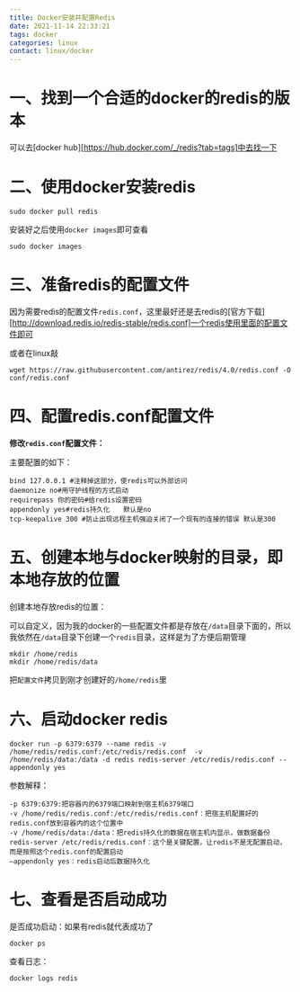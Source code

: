 ```yaml
---
title: Docker安装并配置Redis
date: 2021-11-14 22:33:21
tags: docker
categories: linux
contact: linux/docker
---
```


# 一、找到一个合适的docker的redis的版本

可以去[docker hub][https://hub.docker.com/_/redis?tab=tags]中去找一下



# 二、使用docker安装redis

```shell
sudo docker pull redis
```

安装好之后使用`docker images`即可查看

```shell
sudo docker images
```

# 三、准备redis的配置文件

因为需要redis的配置文件`redis.conf`，这里最好还是去redis的[官方下载][http://download.redis.io/redis-stable/redis.conf]一个redis使用里面的配置文件即可

或者在linux敲

```shell
wget https://raw.githubusercontent.com/antirez/redis/4.0/redis.conf -O conf/redis.conf
```



# 四、配置redis.conf配置文件

**修改`redis.conf`配置文件：**

主要配置的如下：

```shell
bind 127.0.0.1 #注释掉这部分，使redis可以外部访问
daemonize no#用守护线程的方式启动
requirepass 你的密码#给redis设置密码
appendonly yes#redis持久化　　默认是no
tcp-keepalive 300 #防止出现远程主机强迫关闭了一个现有的连接的错误 默认是300
```

# 五、创建本地与docker映射的目录，即本地存放的位置

创建本地存放redis的位置：

可以自定义，因为我的docker的一些配置文件都是存放在`/data`目录下面的，所以我依然在`/data`目录下创建一个`redis`目录，这样是为了方便后期管理

```shell
mkdir /home/redis
mkdir /home/redis/data
```

把`配置文件`拷贝到刚才创建好的`/home/redis`里

# 六、启动docker redis

```shell
docker run -p 6379:6379 --name redis -v /home/redis/redis.conf:/etc/redis/redis.conf  -v /home/redis/data:/data -d redis redis-server /etc/redis/redis.conf --appendonly yes
```

参数解释：

```shell
-p 6379:6379:把容器内的6379端口映射到宿主机6379端口
-v /home/redis/redis.conf:/etc/redis/redis.conf：把宿主机配置好的redis.conf放到容器内的这个位置中
-v /home/redis/data:/data：把redis持久化的数据在宿主机内显示，做数据备份
redis-server /etc/redis/redis.conf：这个是关键配置，让redis不是无配置启动，而是按照这个redis.conf的配置启动
–appendonly yes：redis启动后数据持久化
```

# 七、查看是否启动成功

是否成功启动：如果有redis就代表成功了

```shell
docker ps
```

查看日志：

```shell
docker logs redis
```

